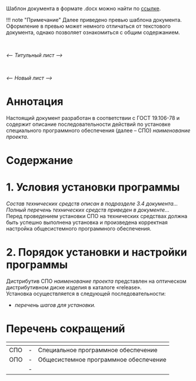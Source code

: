 Шаблон документа в формате .docx можно найти по [ссылке](). 

!!! note "Примечание" 
    Далее приведено превью шаблона документа. Оформление в превью может немного отличаться от текстового документа, однако позволяет ознакомиться с общим содержанием.

<br/>

*<--  Титульный лист  -->*

<br/>

*<--  Новый лист  -->*

# Аннотация
Настоящий документ разработан в соответствии с ГОСТ 19.106-78 и содержит описание последовательности действий по установке специального программного обеспечения (далее – СПО) *наименование проекта*.

<!--  Новый лист, используем автоформирование ворда за счет заголовков. Далее вариант для Маркдауна -->
# Содержание


<!--  Новый лист  -->
# 1. Условия установки программы
*Состав технических средств описан в подразделе 3.4* *документа...*   
*Полный перечень технических средств приведен в* *документе...*   
Перед проведением установки СПО на технических средствах должна быть успешно выполнена установка и произведена корректная настройка общесистемного программного обеспечения.   

<!--  Новый лист  -->
# 2. Порядок установки и настройки программы
Дистрибутив СПО *наименование проекта* представлен на оптическом дистрибутивном диске изделия в каталоге «release».   
Установка осуществляется в следующей последовательности:   
- *перечень шагов для установки.*   


<!--  Таблица подписями -->

<!--  Новый лист  -->
# Перечень сокращений
| <!-- без заголовка--> | <!-- без заголовка--> | <!-- без заголовка--> |
|:--|:-:|:-|
|СПО|-|Специальное программное обеспечение|
|ОПО|-|Общесистемное программное обеспечение|
||-||

<!--  всегда с нового листа: Лист регистрации изменений -->